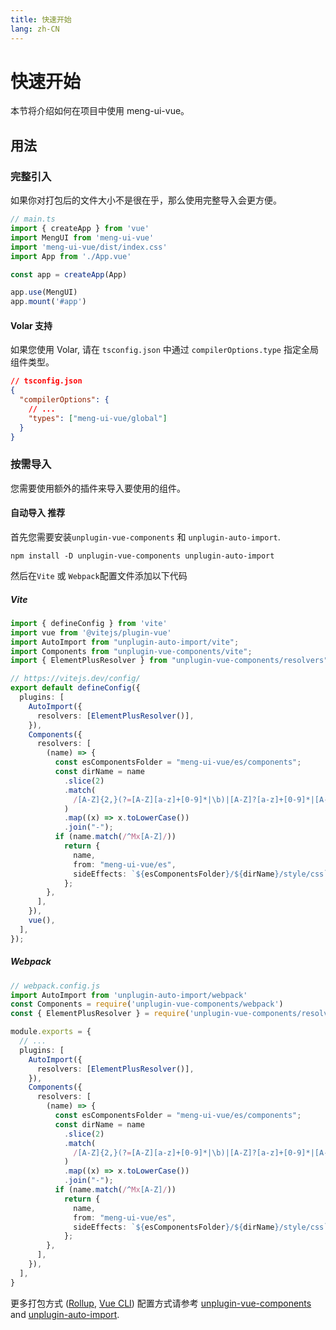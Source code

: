```yaml
---
title: 快速开始
lang: zh-CN
---
```


# 快速开始

本节将介绍如何在项目中使用 meng-ui-vue。

## 用法

### 完整引入

如果你对打包后的文件大小不是很在乎，那么使用完整导入会更方便。

```typescript
// main.ts
import { createApp } from 'vue'
import MengUI from 'meng-ui-vue'
import 'meng-ui-vue/dist/index.css'
import App from './App.vue'

const app = createApp(App)

app.use(MengUI)
app.mount('#app')
```

#### Volar 支持

如果您使用 Volar, 请在 `tsconfig.json` 中通过 `compilerOptions.type` 指定全局组件类型。

```json
// tsconfig.json
{
  "compilerOptions": {
    // ...
    "types": ["meng-ui-vue/global"]
  }
}
```

### 按需导入

您需要使用额外的插件来导入要使用的组件。

#### 自动导入 推荐

首先您需要安装`unplugin-vue-components` 和 `unplugin-auto-import`.

```shell
npm install -D unplugin-vue-components unplugin-auto-import
```

然后在`Vite` 或 `Webpack`配置文件添加以下代码

##### Vite

```ts
import { defineConfig } from 'vite'
import vue from '@vitejs/plugin-vue'
import AutoImport from "unplugin-auto-import/vite";
import Components from "unplugin-vue-components/vite";
import { ElementPlusResolver } from "unplugin-vue-components/resolvers";

// https://vitejs.dev/config/
export default defineConfig({
  plugins: [
    AutoImport({
      resolvers: [ElementPlusResolver()],
    }),
    Components({
      resolvers: [
        (name) => {
          const esComponentsFolder = "meng-ui-vue/es/components";
          const dirName = name
            .slice(2)
            .match(
              /[A-Z]{2,}(?=[A-Z][a-z]+[0-9]*|\b)|[A-Z]?[a-z]+[0-9]*|[A-Z]|[0-9]+/g
            )
            .map((x) => x.toLowerCase())
            .join("-");
          if (name.match(/^Mx[A-Z]/))
            return {
              name,
              from: "meng-ui-vue/es",
              sideEffects: `${esComponentsFolder}/${dirName}/style/css`,
            };
        },
      ],
    }),
    vue(),
  ],
});

```

##### Webpack

```ts
// webpack.config.js
import AutoImport from 'unplugin-auto-import/webpack'
const Components = require('unplugin-vue-components/webpack')
const { ElementPlusResolver } = require('unplugin-vue-components/resolvers')

module.exports = {
  // ...
  plugins: [
    AutoImport({
      resolvers: [ElementPlusResolver()],
    }),
    Components({
      resolvers: [
        (name) => {
          const esComponentsFolder = "meng-ui-vue/es/components";
          const dirName = name
            .slice(2)
            .match(
              /[A-Z]{2,}(?=[A-Z][a-z]+[0-9]*|\b)|[A-Z]?[a-z]+[0-9]*|[A-Z]|[0-9]+/g
            )
            .map((x) => x.toLowerCase())
            .join("-");
          if (name.match(/^Mx[A-Z]/))
            return {
              name,
              from: "meng-ui-vue/es",
              sideEffects: `${esComponentsFolder}/${dirName}/style/css`,
            };
        },
      ],
    }),
  ],
}
```

更多打包方式 ([Rollup](https://rollupjs.org/), [Vue CLI](https://cli.vuejs.org/)) 配置方式请参考 [unplugin-vue-components](https://github.com/antfu/unplugin-vue-components#installation) and [unplugin-auto-import](https://github.com/antfu/unplugin-auto-import#install).

